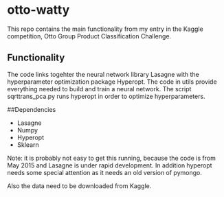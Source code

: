 # otto-watty
This repo contains the main functionality from my entry in the Kaggle competition, Otto Group Product Classification Challenge. 

## Functionality
The code links togehter the neural network library Lasagne with the hyperparameter optimization package Hyperopt.
The code in utils provide everything needed to build and train a neural network. The script sqrttrans_pca.py runs hyperopt in order to optimize hyperparameters. 

##Dependencies
* Lasagne
* Numpy 
* Hyperopt
* Sklearn

Note: it is probably not easy to get this running, because the code is from May 2015 and Lasagne is under rapid development. In addition hyperopt needs some special attention as it needs an old version of pymongo. 

Also the data need to be downloaded from Kaggle.
